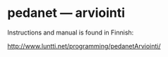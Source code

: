 # pedanet &mdash; arviointi

Instructions and manual is found in Finnish:

http://www.luntti.net/programming/pedanetArviointi/
